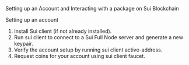 Setting up an Account and Interacting with a package on Sui Blockchain

Setting up an account

1. Install Sui client (if not already installed).
2. Run sui client to connect to a Sui Full Node server and generate a new keypair.
3. Verify the account setup by running sui client active-address.
4. Request coins for your account using sui client faucet.
